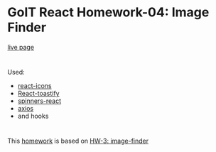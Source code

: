 # GoIT React Homework-04: Image Finder

[live page](https://Falconoff.github.io/goit-react-hw-04-hooks-images)

#

Used:

- [react-icons](https://react-icons.github.io/react-icons/)
- [React-toastify](https://fkhadra.github.io/react-toastify/introduction)
- [spinners-react](https://www.npmjs.com/package/spinners-react)
- [axios](https://github.com/axios/axios#installing)
- and hooks

#

This [homework](https://github.com/goitacademy/react-homework/tree/master/hooks)
is based on
[HW-3: image-finder](https://github.com/goitacademy/react-homework/tree/master/homework-03/image-finder)
